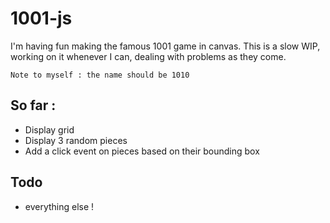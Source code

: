 1001-js
=======

I'm having fun making the famous 1001 game in canvas. This is a slow WIP, working on it whenever I can, dealing with problems as they come.

    Note to myself : the name should be 1010

So far : 
--------

* Display grid
* Display 3 random pieces
* Add a click event on pieces based on their bounding box

Todo
-----

* everything else !